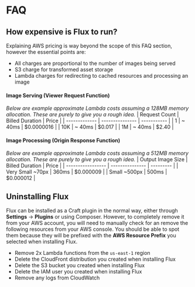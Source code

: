 # FAQ

## How expensive is Flux to run?

Explaining AWS pricing is way beyond the scope of this FAQ section, however the essential points are:

- All charges are proportional to the number of images being served
- S3 charge for transformed asset storage
- Lambda charges for redirecting to cached resources and processing an image

#### Image Serving (Viewer Request Function)

*Below are example approximate Lambda costs assuming a 128MB memory allocation. These are purely to give you a rough idea.*
| Request Count | Billed Duration | Price       |
| ------------- | --------------- | ----------- |
| 1             |    ~ 40ms       |  $0.0000016 |
| 10K           |    ~ 40ms       |  $0.017     |
| 1M            |    ~ 40ms       |  $2.40      |

#### Image Processing (Origin Response Function)

*Below are example approximate Lambda costs assuming a 512MB memory allocation. These are purely to give you a rough idea.*
| Output Image Size | Billed Duration | Price     |
| ----------------- | --------------- | --------- |
| Very Small  ~70px |           360ms | $0.000009 |
| Small   ~500px    |           500ms | $0.000012 |

## Uninstalling Flux

Flux can be installed as a Craft plugin in the normal way, either through **Settings** → **Plugins** or using Composer. However, to completely remove it from your AWS account, you will need to manually check for an remove the following resources from your AWS console. You should be able to spot them because they will be prefixed with the **AWS Resource Prefix** you selected when installing Flux.

- Remove 2x Lambda functions from the `us-east-1` region
- Delete the CloudFront distribution you created when installing Flux
- Delete the S3 bucket you created when installing Flux
- Delete the IAM user you created when installing Flux
- Remove any logs from CloudWatch

